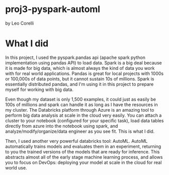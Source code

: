 # proj3-pyspark-automl
by Leo Corelli

# What I did
In this project, I used the pyspark.pandas api (apache spark python implementation using pandas API) to load data. Spark is a big deal because it is made for big data, which is almost always the kind of data you work with for real world applications. Pandas is great for local projects with 1000s or 100,000s of data points, but it cannot sustain 10s of millions. Spark is essentially distributed pandas, and I'm using it in this project to prepare myself for working with big data. 

Even though my dataset is only 1,500 examples, it could just as easily be 100s of millions and spark can handle it as long as I have the resources in my cluster. The Databricks platform through Azure is an amazing tool to perform big data analysis at scale in the cloud very easily. You can attach a cluster to your notebook (configured for your specific task), load data tables directly from azure into the notebook using spark, and analyze/modify/organize/data engineer as you see fit. This is what I did.

Then, I used another very powerful databricks tool: AutoML. AutoML automatically trains models and evaluates them in an experiment, returning to you the trained versions of the models that are ready for inference. This abstracts almost all of the early stage machine learning process, and allows you to focus on DevOps: deploying your model at scale in the cloud for real world use.
